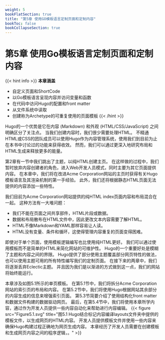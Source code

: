 ```yaml
---
weight: 5
bookFlatSection: true
title: "第5章 使用GO模板语言定制页面和定制内容"
bookToc: false
bookCollapseSection: true
---
```


# 第5章 使用Go模板语言定制页面和定制内容

{{< hint info >}}
**本章涵盖**
- 自定义页面和ShortCode
- 以Go模板语言呈现内容并访问变量和函数
- 在代码中访问Hugo的配置和front matter
- 从文件系统中读取
- 创建称为Archetype的可重复使用的页面模板
{{< /hint >}}

Hugo的一个优势是它在内容 (Markdown) 和外观 (HTML/CSS/JavaScript) 之间明确区分了关注点。 当我们创建内容时，我们很少需要处理HTML。 不精通HTML或CSS的团队成员可以使用Hugo作为内容管理系统，使用我们到目前为止在本书中讨论过的功能来获得收效。 然而，我们可以通过更深入地研究布局和HTML生成来释放更多的能量。

第2章有一节中我们跳出了主题，以纯HTML创建主页。 在这样做的过程中，我们暂时放弃内容创建者的角色，进入Web开发人员模式，同时主要为其它页面提供内容。 在本章中，我们将在改进Acme Corporation网站的主页时获得有关Hugo模板语言及其渲染机制的第一手经验。 此外，我们还将根据静态HTML页面无法提供的内容添加一些特性。

我们目前为Acme Corporation网站提供的纯HTML index页面内容和布局混合在一起。 这种方法有一大堆问题：

- 我们不能在页面之间共享部件，HTML片段或数据。
- 数据和布局散布在HTML文件中，因此更改文本内容需要了解HTML。
- HTML不像Markdown和YAML那样容易让人读。
- HTML没有变量、条件和循环，这使得管理内容重复的页面变得困难。

即使对于单个页面，使用模板逻辑编写也比使用纯HTML更好。 我们可以通过使用模板而不是简单的HTML来简化网站的可维护性。 Hugo的一个重要好处是模糊了主题和内容之间的界限。 Hugo提供了部分使用主题覆盖部分网页特性的做法，也可以使用主题可用的所有特性编写我们的定制页面。 在接下来的两章中，我们将逐渐丢弃Eclectic主题。 并且因为我们是以渐进的方式做到这一点，我们的网站将始终能运行。

本章涉及如图5.1所示的单页模板。 在第5.1节中，我们将拆分Acme Corporation网站的索引页的布局和内容。 在第5.2节中，我们将使用Hugo根据网站其余部分的内容生成的信息来增强索引页面。 第5.3节简要介绍了使用结构化front matter和数据文件构建的数据驱动网页。 最后，在第5.4节中，我们将使用本章所学内容，通过作为开发人员提供一些内容自动化来帮助进行内容编辑。
{{< figure src="Figure5.1.svg" title="图5.1 Hugo结合标记内容编译layouts文件夹中提供的模板文件，以生成网页的HTML内容。 开发人员提供模板文件并使用一些内容来确保Hugo构建过程正确地为网页生成内容。 本章经历了开发人员需要在创建模板和生成网页内容之间的程序逻辑，。" >}}

